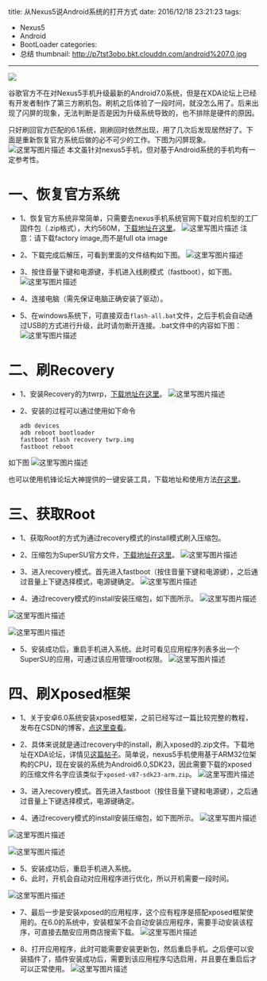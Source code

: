 title: 从Nexus5说Android系统的打开方式
date: 2016/12/18 23:21:23
tags:
- Nexus5
- Android
- BootLoader
categories:
- 总结
thumbnail: http://p7tst3obo.bkt.clouddn.com/android%207.0.jpg
---

![](http://p7tst3obo.bkt.clouddn.com/android%207.0.jpg)

谷歌官方不在对Nexus5手机升级最新的Android7.0系统，但是在XDA论坛上已经有开发者制作了第三方刷机包。刷机之后体验了一段时间，就没怎么用了。后来出现了闪屏的现象，无法判断是否是因为升级系统导致的，也不排除是硬件的原因。

<!-- more -->

只好刷回官方匹配的6.1系统，刚刷回时依然出现，用了几次后发现居然好了。下面是重新恢复官方系统后做的必不可少的工作。下图为闪屏现象。
![这里写图片描述](http://p7tst3obo.bkt.clouddn.com/20161219085110866?imageView2/0/interlace/1/q/100|watermark/2/text/Y3lhbmcudGVjaA==/font/Y29uc29sYXM=/fontsize/720/fill/I0Q0RUVGMQ==/dissolve/69/gravity/SouthEast/dx/10/dy/10)
本文虽针对nexus5手机，但对基于Android系统的手机均有一定参考性。


# 一、恢复官方系统
- 1、恢复官方系统非常简单，只需要去nexus手机系统官网下载对应机型的工厂固件包（.zip格式），大约560M，[下载地址在这里](https://developers.google.com/android/images#hammerhead)。
![这里写图片描述](http://p7tst3obo.bkt.clouddn.com/20161219083750668?imageView2/0/interlace/1/q/100|watermark/2/text/Y3lhbmcudGVjaA==/font/Y29uc29sYXM=/fontsize/720/fill/I0Q0RUVGMQ==/dissolve/69/gravity/SouthEast/dx/10/dy/10)
注意：请下载factory image,而不是full ota image

- 2、下载完成后解压，可看到里面的文件结构如下图。
![这里写图片描述](http://p7tst3obo.bkt.clouddn.com/20161219083930500?imageView2/0/interlace/1/q/100|watermark/2/text/Y3lhbmcudGVjaA==/font/Y29uc29sYXM=/fontsize/720/fill/I0Q0RUVGMQ==/dissolve/69/gravity/SouthEast/dx/10/dy/10)


- 3、按住音量下键和电源键，手机进入线刷模式（fastboot），如下图。
![这里写图片描述](http://p7tst3obo.bkt.clouddn.com/20161219084703849?imageView2/0/interlace/1/q/100|watermark/2/text/Y3lhbmcudGVjaA==/font/Y29uc29sYXM=/fontsize/720/fill/I0Q0RUVGMQ==/dissolve/69/gravity/SouthEast/dx/10/dy/10)


- 4、连接电脑（需先保证电脑正确安装了驱动）。
- 5、在windows系统下，可直接双击`flash-all.bat`文件，之后手机会自动通过USB的方式进行升级，此时请勿断开连接。.bat文件中的内容如下图：
![这里写图片描述](http://p7tst3obo.bkt.clouddn.com/20161219084924856?imageView2/0/interlace/1/q/100|watermark/2/text/Y3lhbmcudGVjaA==/font/Y29uc29sYXM=/fontsize/720/fill/I0Q0RUVGMQ==/dissolve/69/gravity/SouthEast/dx/10/dy/10)


# 二、刷Recovery
- 1、安装Recovery的为twrp，[下载地址在这里](https://twrp.me/devices/lgnexus5.html)。
![这里写图片描述](http://p7tst3obo.bkt.clouddn.com/20161219085439463?imageView2/0/interlace/1/q/100|watermark/2/text/Y3lhbmcudGVjaA==/font/Y29uc29sYXM=/fontsize/720/fill/I0Q0RUVGMQ==/dissolve/69/gravity/SouthEast/dx/10/dy/10)



- 2、安装的过程可以通过使用如下命令
   ```
  adb devices
  adb reboot bootloader
  fastboot flash recovery twrp.img
  fastboot reboot
  ```
如下图
![这里写图片描述](http://p7tst3obo.bkt.clouddn.com/20161219085523409?imageView2/0/interlace/1/q/100|watermark/2/text/Y3lhbmcudGVjaA==/font/Y29uc29sYXM=/fontsize/720/fill/I0Q0RUVGMQ==/dissolve/69/gravity/SouthEast/dx/10/dy/10)

也可以使用机锋论坛大神提供的一键安装工具，下载地址和使用方法[在这里](http://bbs.gfan.com/android-7529229-1-1.html)。

# 三、获取Root
- 1、获取Root的方式为通过recovery模式的install模式刷入压缩包。
- 2、压缩包为SuperSU官方文件，[下载地址在这里](https://download.chainfire.eu/1016/SuperSU/UPDATE-SuperSU-v2.79-20161211114519.zip)。
![这里写图片描述](http://p7tst3obo.bkt.clouddn.com/20161219085655083?imageView2/0/interlace/1/q/100|watermark/2/text/Y3lhbmcudGVjaA==/font/Y29uc29sYXM=/fontsize/720/fill/I0Q0RUVGMQ==/dissolve/69/gravity/SouthEast/dx/10/dy/10)

- 3、进入recovery模式。首先进入fastboot（按住音量下键和电源键），之后通过音量上下键选择模式，电源键确定。
![这里写图片描述](http://p7tst3obo.bkt.clouddn.com/20161219085800230?imageView2/0/interlace/1/q/100|watermark/2/text/Y3lhbmcudGVjaA==/font/Y29uc29sYXM=/fontsize/720/fill/I0Q0RUVGMQ==/dissolve/69/gravity/SouthEast/dx/10/dy/10)

- 4、通过recovery模式的install安装压缩包，如下图所示。
![这里写图片描述](http://p7tst3obo.bkt.clouddn.com/20161219090125934?imageView2/0/interlace/1/q/100|watermark/2/text/Y3lhbmcudGVjaA==/font/Y29uc29sYXM=/fontsize/720/fill/I0Q0RUVGMQ==/dissolve/69/gravity/SouthEast/dx/10/dy/10)

![这里写图片描述](http://p7tst3obo.bkt.clouddn.com/20161219090232278?imageView2/0/interlace/1/q/100|watermark/2/text/Y3lhbmcudGVjaA==/font/Y29uc29sYXM=/fontsize/720/fill/I0Q0RUVGMQ==/dissolve/69/gravity/SouthEast/dx/10/dy/10)

![这里写图片描述](http://p7tst3obo.bkt.clouddn.com/20161219090244794?imageView2/0/interlace/1/q/100|watermark/2/text/Y3lhbmcudGVjaA==/font/Y29uc29sYXM=/fontsize/720/fill/I0Q0RUVGMQ==/dissolve/69/gravity/SouthEast/dx/10/dy/10)

- 5、安装成功后，重启手机进入系统。此时可看见应用程序列表多出一个SuperSU的应用，可通过该应用管理root权限。
![这里写图片描述](http://p7tst3obo.bkt.clouddn.com/20161219090528845?imageView2/0/interlace/1/q/100|watermark/2/text/Y3lhbmcudGVjaA==/font/Y29uc29sYXM=/fontsize/720/fill/I0Q0RUVGMQ==/dissolve/69/gravity/SouthEast/dx/10/dy/10)



# 四、刷Xposed框架
- 1、关于安卓6.0系统安装xposed框架，之前已经写过一篇比较完整的教程，发布在CSDN的博客，[点这里查看](http://blog.csdn.net/u011303443/article/details/51031170)。
- 2、具体来说就是通过recovery中的install，刷入xposed的.zip文件。下载地址在XDA论坛，详情见[这篇帖子](http://forum.xda-developers.com/showthread.php?t=3034811)。简单说，nexus5手机使用基于ARM32位架构的CPU，现在安装的系统为Android6.0,SDK23，因此需要下载的xposed的压缩文件名字应该类似于`xposed-v87-sdk23-arm.zip`。
![这里写图片描述](http://p7tst3obo.bkt.clouddn.com/20161219090824562?imageView2/0/interlace/1/q/100|watermark/2/text/Y3lhbmcudGVjaA==/font/Y29uc29sYXM=/fontsize/720/fill/I0Q0RUVGMQ==/dissolve/69/gravity/SouthEast/dx/10/dy/10)


- 3、进入recovery模式。首先进入fastboot（按住音量下键和电源键），之后通过音量上下键选择模式，电源键确定。


- 4、通过recovery模式的install安装压缩包，如下图所示。
![这里写图片描述](http://p7tst3obo.bkt.clouddn.com/20161219091150105?imageView2/0/interlace/1/q/100|watermark/2/text/Y3lhbmcudGVjaA==/font/Y29uc29sYXM=/fontsize/720/fill/I0Q0RUVGMQ==/dissolve/69/gravity/SouthEast/dx/10/dy/10)

![这里写图片描述](http://p7tst3obo.bkt.clouddn.com/20161219091204293?imageView2/0/interlace/1/q/100|watermark/2/text/Y3lhbmcudGVjaA==/font/Y29uc29sYXM=/fontsize/720/fill/I0Q0RUVGMQ==/dissolve/69/gravity/SouthEast/dx/10/dy/10)

![这里写图片描述](http://p7tst3obo.bkt.clouddn.com/20161219091221325?imageView2/0/interlace/1/q/100|watermark/2/text/Y3lhbmcudGVjaA==/font/Y29uc29sYXM=/fontsize/720/fill/I0Q0RUVGMQ==/dissolve/69/gravity/SouthEast/dx/10/dy/10)


- 5、安装成功后，重启手机进入系统。
- 6、此时，开机会自动对应用程序进行优化，所以开机需要一段时间。

![这里写图片描述](http://p7tst3obo.bkt.clouddn.com/20161219091250919?imageView2/0/interlace/1/q/100|watermark/2/text/Y3lhbmcudGVjaA==/font/Y29uc29sYXM=/fontsize/720/fill/I0Q0RUVGMQ==/dissolve/69/gravity/SouthEast/dx/10/dy/10)


- 7、最后一步是安装xposed的应用程序，这个应有程序是搭配xposed框架使用的。在6.0的系统中，安装框架不会自动安装应用程序，需要手动安装该程序，可直接去酷安应用商店搜索下载。
![这里写图片描述](http://p7tst3obo.bkt.clouddn.com/20161219091609299?imageView2/0/interlace/1/q/100|watermark/2/text/Y3lhbmcudGVjaA==/font/Y29uc29sYXM=/fontsize/720/fill/I0Q0RUVGMQ==/dissolve/69/gravity/SouthEast/dx/10/dy/10)

- 8、打开应用程序，此时可能需要安装更新包，然后重启手机。之后便可以安装插件了，插件安装成功后，需要到该应用程序勾选启用，并且要在重启后才可以正常使用。
![这里写图片描述](http://p7tst3obo.bkt.clouddn.com/20161219091625925?imageView2/0/interlace/1/q/100|watermark/2/text/Y3lhbmcudGVjaA==/font/Y29uc29sYXM=/fontsize/720/fill/I0Q0RUVGMQ==/dissolve/69/gravity/SouthEast/dx/10/dy/10)
